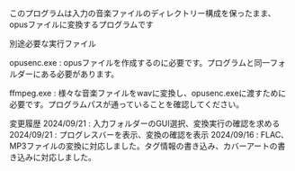 このプログラムは入力の音楽ファイルのディレクトリー構成を保ったまま、opusファイルに変換するプログラムです

別途必要な実行ファイル

opusenc.exe : opusファイルを作成するのに必要です。プログラムと同一フォルダーにある必要があります。

ffmpeg.exe : 様々な音楽ファイルをwavに変換し、opusenc.exeに渡すために必要です。プログラムパスが通っていることを確認してください。

変更履歴
2024/09/21 : 入力フォルダーのGUI選択、変換実行の確認を求める
2024/09/21 : プログレスバーを表示、変換の確認を表示
2024/09/16 : FLAC、MP3ファイルの変換に対応しました。タグ情報の書き込み、カバーアートの書き込みに対応しました。